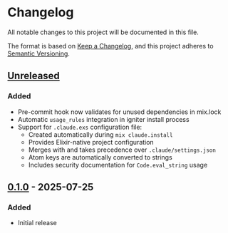 # Changelog

All notable changes to this project will be documented in this file.

The format is based on [Keep a Changelog](https://keepachangelog.com/en/1.0.0/),
and this project adheres to [Semantic Versioning](https://semver.org/spec/v2.0.0.html).

## [Unreleased]

### Added
- Pre-commit hook now validates for unused dependencies in mix.lock
- Automatic `usage_rules` integration in igniter install process
- Support for `.claude.exs` configuration file:
  - Created automatically during `mix claude.install`
  - Provides Elixir-native project configuration
  - Merges with and takes precedence over `.claude/settings.json`
  - Atom keys are automatically converted to strings
  - Includes security documentation for `Code.eval_string` usage

## [0.1.0] - 2025-07-25

### Added
- Initial release

[Unreleased]: https://github.com/bradleygolden/claude/compare/v0.1.0...HEAD
[0.1.0]: https://github.com/bradleygolden/claude/releases/tag/v0.1.0
